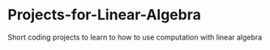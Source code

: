 # Projects-for-Linear-Algebra
Short coding projects to learn to how to use computation with linear algebra

